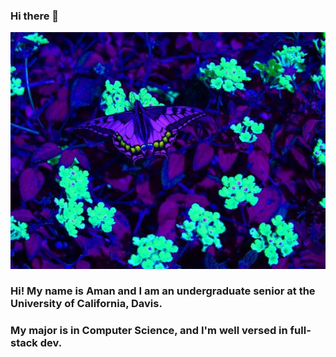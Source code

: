 ### Hi there 👋
![alt text](https://github.com/amancern3/amancern3/blob/main/readmejpeg.jpg)

### Hi! My name is Aman and I am an undergraduate senior at the University of California, Davis.
### My major is in Computer Science, and I'm well versed in full-stack dev.
<!--
**amancern3/amancern3** is a ✨ _special_ ✨ repository because its `README.md` (this file) appears on your GitHub profile.

Here are some ideas to get you started:

- 🔭 I’m currently working on ...
- 🌱 I’m currently learning ...
- 👯 I’m looking to collaborate on ...
- 🤔 I’m looking for help with ...
- 💬 Ask me about ...
- 📫 How to reach me: ...
- 😄 Pronouns: ...
- ⚡ Fun fact: ...
-->

